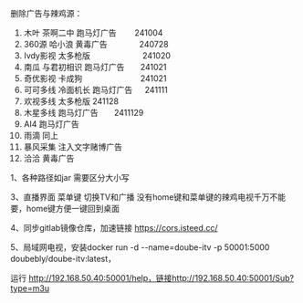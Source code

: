 

删除广告与辣鸡源：
1. 木叶       茶啊二中 跑马灯广告　　  241004
2. 360源      哈小浪 黄毒广告　　　　240728
3. Ivdy影视   太多枪版    　　　　　　  241020
4. 南瓜       与君初相识 跑马灯广告　　241021  
5. 奇优影视   卡成狗　　　　　　　 241021
6. 可可多线    冷面机长   跑马灯广告 　  241111   
7. 欢视多线    太多枪版  241128
8. 木星多线     跑马灯广告　　2411129
9. AI4 跑马灯广告
10. 雨滴   同上
11.  暴风采集  注入文字赌博广告
12. 洽洽  黄毒广告


1、各种路径如jar 需要区分大小写

3、直播界面 菜单键 切换TV和广播 没有home键和菜单键的辣鸡电视千万不能要，home键方便一键回到桌面

4、同步gitlab镜像仓库，加速链接 https://cors.isteed.cc/


5、局域网电视，安装docker run -d --name=doube-itv -p 50001:5000 doubebly/doube-itv:latest，


运行 http://192.168.50.40:50001/help，链接http://192.168.50.40:50001/Sub?type=m3u